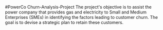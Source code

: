 #PowerCo Churn-Analysis-Project
The project's objective is to assist the power company that 
provides gas and electricity to Small and Medium Enterprises (SMEs) in identifying the factors 
leading to customer churn. The goal is to devise a strategic plan to retain these customers.
